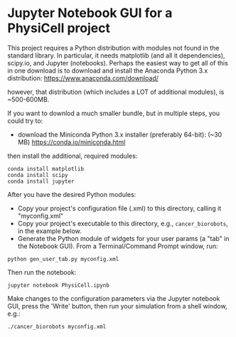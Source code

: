 # Jupyter Notebook GUI for a PhysiCell project

This project requires a Python distribution with modules not found in the standard 
library. In particular, it needs matplotlib (and all it dependencies), scipy.io, and Jupyter (notebooks). Perhaps the easiest way to get all of this in one download is to download and install the Anaconda Python 3.x distribution:
https://www.anaconda.com/download/

however, that distribution (which includes a LOT of additional modules), is ~500-600MB.

If you want to downlod a much smaller bundle, but in multiple steps, you could try to:
- download the Miniconda Python 3.x installer (preferably 64-bit):  (~30 MB)
https://conda.io/miniconda.html

then install the additional, required modules:
```
conda install matplotlib
conda install scipy
conda install jupyter
```

After you have the desired Python modules:

- Copy your project's configuration file (.xml) to this directory, calling it "myconfig.xml"
- Copy your project's executable to this directory, e.g., ```cancer_biorobots```, in the example below.
- Generate the Python module of widgets for your user params (a "tab" in the Notebook GUI). From a Terminal/Command Prompt window, run:

```python gen_user_tab.py myconfig.xml```

Then run the notebook:

```jupyter notebook PhysiCell.ipynb```


Make changes to the configuration parameters via the Jupyter notebook GUI, press the 'Write' button, then run your simulation from a shell window, e.g.:

```
./cancer_biorobots myconfig.xml
```
